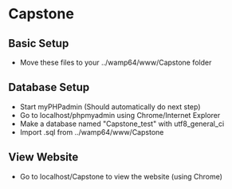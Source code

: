 # Capstone

## Basic Setup 
- Move these files to your ../wamp64/www/Capstone folder

## Database Setup
- Start myPHPadmin (Should automatically do next step)
- Go to localhost/phpmyadmin using Chrome/Internet Explorer
- Make a database named "Capstone_test" with utf8_general_ci
- Import .sql from ../wamp64/www/Capstone

## View Website
- Go to localhost/Capstone to view the website (using Chrome)
